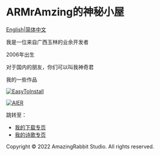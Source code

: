 <head>
<link rel="stylesheet" type="text/css" href="font.css">
</head>

# ARMrAmzing的神秘小屋

[English](https://armramzing.github.io/en-us)\|[简体中文](https://armramzing.github.io)

我是一位来自广西玉林的业余开发者

2006年出生

对于国内的朋友，你们可以叫我神奇君

我的一些作品

[![EasyToInstall](https://github-readme-stats.vercel.app/api/pin/?username=AmazingRabbit-Studio&repo=EasyToInstall&theme=dark)](https://github.com/AmazingRabbit-Studio/EasyToInstall)

[![AIER](https://github-readme-stats.vercel.app/api/pin/?username=AmazingRabbit-Studio&repo=Anti-internal-Energy-Revolution&theme=dark)](https://github.com/AmazingRabbit-Studio/Anti-internal-Energy-Revolution)

跳转至：

- [我的下载专页](https://armramzing.github.io/downloads)
- [我的诗歌专页](https://armramzing.github.io/poems)

Copyright © 2022 AmazingRabbit Studio. All rights reserved.
